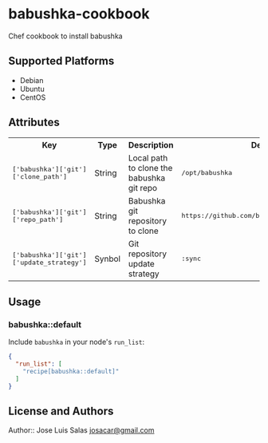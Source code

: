 # babushka-cookbook

Chef cookbook to install babushka

## Supported Platforms

- Debian
- Ubuntu
- CentOS

## Attributes

<table>
  <tr>
    <th>Key</th>
    <th>Type</th>
    <th>Description</th>
    <th>Default</th>
  </tr>
  <tr>
    <td><tt>['babushka']['git']['clone_path']</tt></td>
    <td>String</td>
    <td>Local path to clone the babushka git repo</td>
    <td><tt>/opt/babushka</tt></td>
  </tr>
  <tr>
    <td><tt>['babushka']['git']['repo_path']</tt></td>
    <td>String</td>
    <td>Babushka git repository to clone</td>
    <td><tt>https://github.com/benhoskings/babushka.git</tt></td>
  </tr>
  <tr>
    <td><tt>['babushka']['git']['update_strategy']</tt></td>
    <td>Synbol</td>
    <td>Git repository update strategy</td>
    <td><tt>:sync</tt></td>
  </tr>
</table>

## Usage

### babushka::default

Include `babushka` in your node's `run_list`:

```json
{
  "run_list": [
    "recipe[babushka::default]"
  ]
}
```

## License and Authors

Author:: Jose Luis Salas <josacar@gmail.com>
